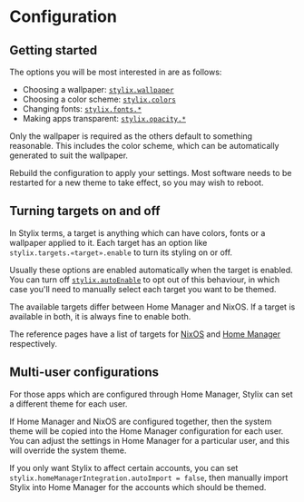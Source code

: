 # Configuration

## Getting started

The options you will be most interested in are as follows:

- Choosing a wallpaper: [`stylix.wallpaper`](./options/nixos.html#stylixwallpaper)
- Choosing a color scheme: [`stylix.colors`](./options/nixos.html#stylixcolors)
- Changing fonts: [`stylix.fonts.*`](./options/nixos.html#stylixfontsemoji)
- Making apps transparent: [`stylix.opacity.*`](./options/nixos.html#stylixopacityapplications)

Only the wallpaper is required as the others default to something reasonable.
This includes the color scheme, which can be automatically generated to suit
the wallpaper.

Rebuild the configuration to apply your settings. Most software needs to be
restarted for a new theme to take effect, so you may wish to reboot.

## Turning targets on and off

In Stylix terms, a target is anything which can have colors, fonts or a
wallpaper applied to it. Each target has an option like
`stylix.targets.«target».enable` to turn its styling on or off.

Usually these options are enabled automatically when the target is enabled. You
can turn off [`stylix.autoEnable`](./options/nixos.html#stylixautoenable) to opt
out of this behaviour, in which case you'll need to manually select each target
you want to be themed.

The available targets differ between Home Manager and NixOS. If a target
is available in both, it is always fine to enable both.

The reference pages have a list of targets for [NixOS](options/nixos.md) and
[Home Manager](options/hm.md) respectively.

## Multi-user configurations

For those apps which are configured through Home Manager, Stylix can set a
different theme for each user.

If Home Manager and NixOS are configured together, then the system theme will
be copied into the Home Manager configuration for each user. You can adjust
the settings in Home Manager for a particular user, and this will override the
system theme.

If you only want Stylix to affect certain accounts, you can set
`stylix.homeManagerIntegration.autoImport = false`, then manually import Stylix
into Home Manager for the accounts which should be themed.
